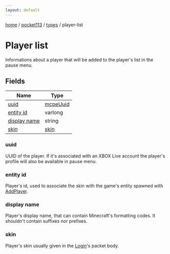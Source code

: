 ```yaml
---
layout: default
---
```


[home](/)  /  [pocket113](/protocol/pocket113)  /  [types](/protocol/pocket113/types)  /  player-list

# Player list

Informations about a player that will be added to the player's list in the pause menu.

## Fields

Name | Type
---|---
[uuid](#uuid) | [mcpeUuid](/protocol/pocket113/types/mcpe-uuid)
[entity id](#entity-id) | varlong
[display name](#display-name) | string
[skin](#skin) | [skin](/protocol/pocket113/types/skin)

### uuid

UUID of the player. If it's associated with an XBOX Live account the player's profile will also be available in pause menu.

### entity id

Player's id, used to associate the skin with the game's entity spawned with [AddPlayer](#play_add-player).

### display name

Player's display name, that can contain Minecraft's formatting codes. It shouldn't contain suffixes nor prefixes.

### skin

Player's skin usually given in the [Login](#play_login)'s packet body.

